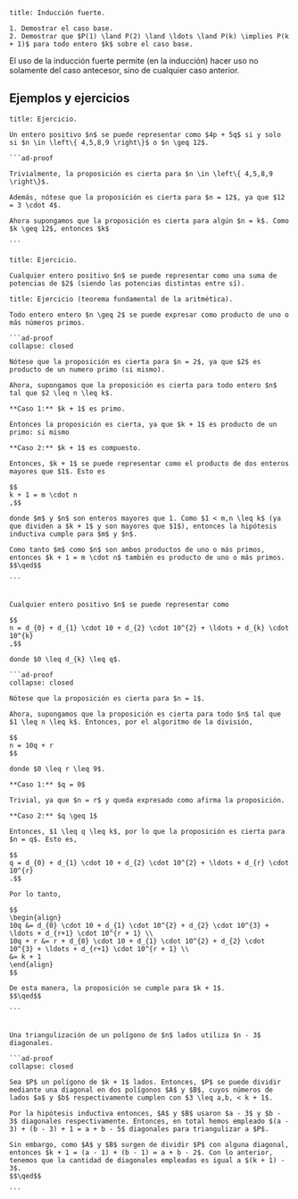 ```ad-theorem
title: Inducción fuerte.

1. Demostrar el caso base.
2. Demostrar que $P(1) \land P(2) \land \ldots \land P(k) \implies P(k + 1)$ para todo entero $k$ sobre el caso base.

```

El uso de la inducción fuerte permite (en la inducción) hacer uso no solamente del caso antecesor, sino de cualquier caso anterior.

## Ejemplos y ejercicios

````ad-exercise
title: Ejercicio.

Un entero positivo $n$ se puede representar como $4p + 5q$ si y solo si $n \in \left\{ 4,5,8,9 \right\}$ o $n \geq 12$.

```ad-proof

Trivialmente, la proposición es cierta para $n \in \left\{ 4,5,8,9 \right\}$.

Además, nótese que la proposición es cierta para $n = 12$, ya que $12 = 3 \cdot 4$.

Ahora supongamos que la proposición es cierta para algún $n = k$. Como $k \geq 12$, entonces $k$ 

```

````

```ad-exercise
title: Ejercicio.

Cualquier entero positivo $n$ se puede representar como una suma de potencias de $2$ (siendo las potencias distintas entre sí).

```

````ad-exercise
title: Ejercicio (teorema fundamental de la aritmética).

Todo entero entero $n \geq 2$ se puede expresar como producto de uno o más números primos.

```ad-proof
collapse: closed

Nótese que la proposición es cierta para $n = 2$, ya que $2$ es producto de un numero primo (si mismo).

Ahora, supongamos que la proposición es cierta para todo entero $n$ tal que $2 \leq n \leq k$.

**Caso 1:** $k + 1$ es primo.

Entonces la proposición es cierta, ya que $k + 1$ es producto de un primo: si mismo

**Caso 2:** $k + 1$ es compuesto.

Entonces, $k + 1$ se puede representar como el producto de dos enteros mayores que $1$. Esto es

$$
k + 1 = m \cdot n
,$$

donde $m$ y $n$ son enteros mayores que 1. Como $1 < m,n \leq k$ (ya que dividen a $k + 1$ y son mayores que $1$), entonces la hipótesis inductiva cumple para $m$ y $n$.

Como tanto $m$ como $n$ son ambos productos de uno o más primos, entonces $k + 1 = m \cdot n$ también es producto de uno o más primos.
$$\qed$$

```

````

````ad-exercise

Cualquier entero positivo $n$ se puede representar como

$$
n = d_{0} + d_{1} \cdot 10 + d_{2} \cdot 10^{2} + \ldots + d_{k} \cdot 10^{k}
,$$

donde $0 \leq d_{k} \leq q$.

```ad-proof
collapse: closed

Nótese que la proposición es cierta para $n = 1$.

Ahora, supongamos que la proposición es cierta para todo $n$ tal que $1 \leq n \leq k$. Entonces, por el algoritmo de la división,

$$
n = 10q + r
$$

donde $0 \leq r \leq 9$.

**Caso 1:** $q = 0$

Trivial, ya que $n = r$ y queda expresado como afirma la proposición.

**Caso 2:** $q \geq 1$

Entonces, $1 \leq q \leq k$, por lo que la proposición es cierta para $n = q$. Esto es,

$$
q = d_{0} + d_{1} \cdot 10 + d_{2} \cdot 10^{2} + \ldots + d_{r} \cdot 10^{r}
.$$

Por lo tanto,

$$
\begin{align}
10q &= d_{0} \cdot 10 + d_{1} \cdot 10^{2} + d_{2} \cdot 10^{3} + \ldots + d_{r+1} \cdot 10^{r + 1} \\
10q + r &= r + d_{0} \cdot 10 + d_{1} \cdot 10^{2} + d_{2} \cdot 10^{3} + \ldots + d_{r+1} \cdot 10^{r + 1} \\
&= k + 1
\end{align}
$$

De esta manera, la proposición se cumple para $k + 1$.
$$\qed$$

```

````

````ad-exercise

Una triangulización de un polígono de $n$ lados utiliza $n - 3$ diagonales.

```ad-proof
collapse: closed

Sea $P$ un polígono de $k + 1$ lados. Entonces, $P$ se puede dividir mediante una diagonal en dos polígonos $A$ y $B$, cuyos números de lados $a$ y $b$ respectivamente cumplen con $3 \leq a,b, < k + 1$.

Por la hipótesis inductiva entonces, $A$ y $B$ usaron $a - 3$ y $b - 3$ diagonales respectivamente. Entonces, en total hemos empleado $(a - 3) + (b - 3) + 1 = a + b - 5$ diagonales para triangulizar a $P$.

Sin embargo, como $A$ y $B$ surgen de dividir $P$ con alguna diagonal, entonces $k + 1 = (a - 1) + (b - 1) = a + b - 2$. Con lo anterior, tenemos que la cantidad de diagonales empleadas es igual a $(k + 1) - 3$.
$$\qed$$

```

````
